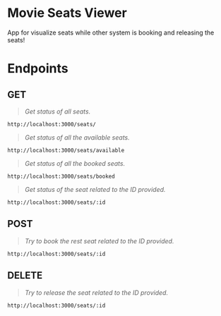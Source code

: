 # Movie Seats Viewer

App for visualize seats while other system is booking and releasing the seats!

# Endpoints

## GET

> *Get status of all seats.*
> 
`http://localhost:3000/seats/`

> *Get status of all the available seats.*
> 
`http://localhost:3000/seats/available`

> *Get status of all the booked seats.*
> 
`http://localhost:3000/seats/booked`

> *Get status of the seat related to the ID provided.*
> 
`http://localhost:3000/seats/:id`

## POST

> *Try to book the rest seat related to the ID provided.*
> 
`http://localhost:3000/seats/:id`

## DELETE

> *Try to release the seat related to the ID provided.*
> 
`http://localhost:3000/seats/:id`

